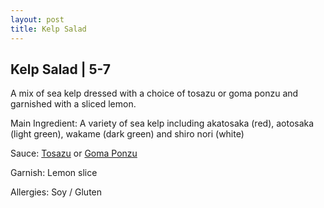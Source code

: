 ```yaml
---
layout: post
title: Kelp Salad
---
```


## Kelp Salad | 5-7

A mix of sea kelp dressed with a choice of tosazu or goma ponzu and garnished with a sliced lemon. 

Main Ingredient: A variety of sea kelp including akatosaka (red), aotosaka (light green), wakame (dark green) and shiro nori (white)

Sauce: [Tosazu](../sauces/tosazu) or [Goma Ponzu](../sauces/goma-ponzu)

Garnish: Lemon slice

Allergies: Soy / Gluten

